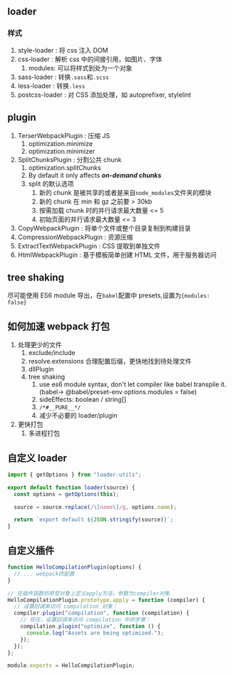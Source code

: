 ## loader

### 样式

1. style-loader : 将 css 注入 DOM
2. css-loader : 解析 css 中的间接引用，如图片、字体
   1. modules: 可以将样式到处为一个对象
3. sass-loader : 转换`.sass`和`.scss`
4. less-loader : 转换`.less`
5. postcss-loader : 对 CSS 添加处理，如 autoprefixer, stylelint

## plugin

1. TerserWebpackPlugin : 压缩 JS
   1. optimization.minimize
   2. optimization.minimizer
2. SplitChunksPlugin : 分割公共 chunk
   1. optimization.splitChunks
   2. By default it only affects **_on-demand chunks_**
   3. split 的默认选项
      1. 新的 chunk 是被共享的或者是来自`node_modules`文件夹的模块
      2. 新的 chunk 在 min 和 gz 之前要 > 30kb
      3. 按需加载 chunk 时的并行请求最大数量 <= 5
      4. 初始页面的并行请求最大数量 <= 3
3. CopyWebpackPlugin : 将单个文件或整个目录复制到构建目录
4. CompressionWebpackPlugin : 资源压缩
5. ExtractTextWebpackPlugin : CSS 提取到单独文件
6. HtmlWebpackPlugin : 基于模板简单创建 HTML 文件，用于服务器访问

## tree shaking

尽可能使用 ES6 module 导出，在`babel`配置中 presets,设置为`{modules: false}`

## 如何加速 webpack 打包

1. 处理更少的文件
   1. exclude/include
   2. resolve.extensions 合理配置后缀，更快地找到待处理文件
   3. dllPlugin
   4. tree shaking
      1. use es6 module syntax, don't let compiler like babel transpile it.(babel-> @babel/preset-env options.modules = false)
      2. sideEffects: boolean / string[]
      3. `/*#__PURE__*/`
      4. 减少不必要的 loader/plugin
2. 更快打包
   1. 多进程打包

## 自定义 loader

```js
import { getOptions } from "loader-utils";

export default function loader(source) {
  const options = getOptions(this);

  source = source.replace(/\[name\]/g, options.name);

  return `export default ${JSON.stringify(source)}`;
}
```

## 自定义插件

```js
function HelloCompilationPlugin(options) {
  // ... webpack的配置
}

// 在插件函数的原型对象上定义apply方法，参数为compiler对象
HelloCompilationPlugin.prototype.apply = function (compiler) {
  // 设置回调来访问 compilation 对象：
  compiler.plugin("compilation", function (compilation) {
    // 现在，设置回调来访问 compilation 中的步骤：
    compilation.plugin("optimize", function () {
      console.log("Assets are being optimized.");
    });
  });
};

module.exports = HelloCompilationPlugin;
```
